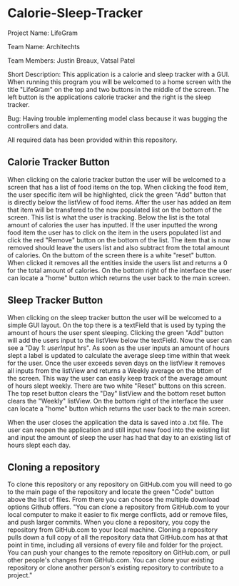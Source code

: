 # Calorie-Sleep-Tracker
Project Name: LifeGram

Team Name: Architechts

Team Members:
Justin Breaux, Vatsal Patel

Short Description:
This application is a calorie and sleep tracker with a GUI.
When running this program you will be welcomed to a home screen with the title "LifeGram" on the top and two buttons in the middle of the screen. The left button is the applications calorie tracker and the right is the sleep tracker.

Bug:
Having trouble implementing model class because it was bugging the controllers and data.

All required data has been provided within this repository.

Calorie Tracker Button
----------------------
When clicking on the calorie tracker button the user will be welcomed to a screen that has a list of food items on the top. When clicking the food item, the user specific item will be highlighted, click the green "Add" button that is directly
below the listView of food items. After the user has added an item that item will be transfered to the now populated list on the bottom of the screen. This list is what the user is tracking. Below the list is the total amount of calories
the user has inputted. If the user inputted the wrong food item the user has to click on the item in the users populated list and click the red "Remove" button on the bottom of the list. The item that is now removed should leave the 
users list and also subtract from the total amount of calories. On the buttom of the screen there is a white "reset" button. When clicked it removes all the entities inside the users list and returns a 0 for the total amount of calories.
On the bottom right of the interface the user can locate a "home" button which returns the user back to the main screen.

Sleep Tracker Button
----------------------
When clicking on the sleep tracker button the user will be welcomed to a simple GUI layout. On the top there is a textField that is used by typing the amount of hours the user spent sleeping. Clicking the green "Add" button will add the 
users input to the listView below the textField. Now the user can see a "Day 1: *userInput* hrs". As soon as the user inputs an amount of hours slept a label is updated to calculate the average sleep time within that week for the user.
Once the user exceeds seven days on the listView it removes all inputs from the listView and returns a Weekly average on the bttom of the screen. This way the user can easily keep track of the average amount of hours slept weekly. There
are two white "Reset" buttons on this screen. The top reset button clears the "Day" listView and the bottom reset button clears the "Weekly" listView. On the bottom right of the interface the user can locate a "home" button which returns
the user back to the main screen.

When the user closes the application the data is saved into a .txt file. The user can reopen the application and still input new food into the existing list and input the amount of sleep the user has had that day to an existing list of
hours slept each day.
 
Cloning a repository
----------------------
To clone this repository or any repository on GitHub.com you will need to go to the main page of the repository and locate the green "Code" button above the list of files. From there you can choose the multiple download options Github offers.
"You can clone a repository from GitHub.com to your local computer to make it easier to fix merge conflicts, add or remove files, and push larger commits. When you clone a repository, you copy the repository from GitHub.com to your 
local machine. Cloning a repository pulls down a full copy of all the repository data that GitHub.com has at that point in time, including all versions of every file and folder for the project. You can push your changes to the remote 
repository on GitHub.com, or pull other people's changes from GitHub.com. You can clone your existing repository or clone another person's existing repository to contribute to a project."


